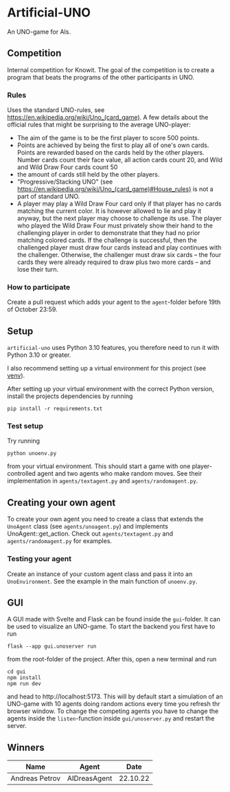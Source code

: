 # Artificial-UNO

An UNO-game for AIs.

## Competition

Internal competition for Knowit. The goal of the competition is to create a program that beats the programs of the other participants in UNO.

### Rules

Uses the standard UNO-rules, see https://en.wikipedia.org/wiki/Uno_(card_game). A few details about the official rules that might be surprising to the average UNO-player:

- The aim of the game is to be the first player to score 500 points.
- Points are achieved by being the first to play all of one's own cards. Points are rewarded based on the cards held by the other players. Number cards count their face value, all action cards count 20, and Wild and Wild Draw Four cards count 50
- the amount of cards still held by the other players.
- "Progressive/Stacking UNO" (see https://en.wikipedia.org/wiki/Uno_(card_game)#House_rules) is not a part of standard UNO.
- A player may play a Wild Draw Four card only if that player has no cards matching the current color. It is however allowed to lie and play it anyway, but the next player may choose to challenge its use. The player who played the Wild Draw Four must privately show their hand to the challenging player in order to demonstrate that they had no prior matching colored cards. If the challenge is successful, then the challenged player must draw four cards instead and play continues with the challenger. Otherwise, the challenger must draw six cards – the four cards they were already required to draw plus two more cards – and lose their turn.

### How to participate

Create a pull request which adds your agent to the `agent`-folder before 19th of October 23:59.

## Setup

`artificial-uno` uses Python 3.10 features, you therefore need to run it with Python 3.10 or greater.

I also recommend setting up a virtual environment for this project (see [venv](https://docs.python.org/3/library/venv.html)).

After setting up your virtual environment with the correct Python version, install the projects dependencies by running

`pip install -r requirements.txt`

### Test setup

Try running

`python unoenv.py`

from your virtual environment. This should start a game with one player-controlled agent and two agents who make random moves. See their implementation in `agents/textagent.py` and `agents/randomagent.py`.

## Creating your own agent

To create your own agent you need to create a class that extends the `UnoAgent` class (see `agents/unoagent.py`) and implements UnoAgent::get_action. Check out `agents/textagent.py` and `agents/randomagent.py` for examples.

### Testing your agent

Create an instance of your custom agent class and pass it into an `UnoEnvironment`. See the example in the main function of `unoenv.py`.

## GUI

A GUI made with Svelte and Flask can be found inside the `gui`-folder. It can be used to visualize an UNO-game. To start the backend you first have to run

`flask --app gui.unoserver run`

from the root-folder of the project. After this, open a new terminal and run

```
cd gui
npm install
npm run dev
```

and head to http://localhost:5173. This will by default start a simulation of an UNO-game with 10 agents doing random actions every time you refresh thr browser window. To change the competing agents you have to change the agents inside the `listen`-function inside `gui/unoserver.py` and restart the server.

## Winners

| Name           | Agent        | Date     |
| -------------- | ------------ | -------- |
| Andreas Petrov | AIDreasAgent | 22.10.22 |

